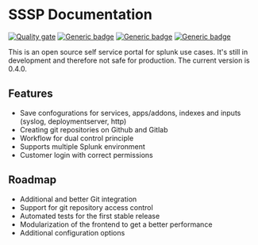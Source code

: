 # SSSP Documentation

[![Quality gate](https://sonarcloud.io/api/project_badges/quality_gate?project=rafiwicht_sssp)](https://sonarcloud.io/dashboard?id=rafiwicht_sssp)
[![Generic badge](https://img.shields.io/badge/status-alpha-red.svg)](https://github.com/rafiwicht/sssp/)
[![Generic badge](https://img.shields.io/badge/documentation-yes-green.svg)](https://rafiwicht.github.io/sssp/)
[![Generic badge](https://img.shields.io/badge/maintened-yes-green.svg)](https://github.com/rafiwicht/)

This is an open source self service portal for splunk use cases. It's still in development and therefore not safe for production. The current version is 0.4.0.

## Features

- Save confogurations for services, apps/addons, indexes and inputs (syslog, deploymentserver, http)
- Creating git repositories on Github and Gitlab
- Workflow for dual control principle
- Supports multiple Splunk environment
- Customer login with correct permissions

## Roadmap

- Additional and better Git integration
- Support for git repository access control
- Automated tests for the first stable release
- Modularization of the frontend to get a better performance
- Additional configuration options
